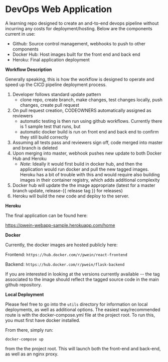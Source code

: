 # DevOps Web Application
A learning repo designed to create an and-to-end devops pipeline without incurring any costs for deployment/hosting. Below are the components current in use:

- Github: Source control management, webhooks to push to other components
- Docker Hub: Host images built for the front end and back end
- Heroku: Final application deployment

**Workflow Description**

Generally speaking, this is how the workflow is designed to operate and speed up the CICD pipeline deployment process.

1. Developer follows standard update pattern
    - clone repo, create branch, make changes, test changes locally, push changes, create pull request
2. On pull request creation, CODEOWNERS automatically assigned as reviewers
    -  automatic testing is then run using github workflows. Currently there is 1 sample test that runs, but 
    -  automatic docker build is run on front end and back end to confirm they still build correctly
3. Assuming all tests pass and reviewers sign off, code merged into master and branch is deleted
4. Upon merging into master, webhook pushes new update to both Docker Hub and Heroku
    - *Note*: Ideally it would first build in docker hub, and then the application would run docker and pull the new tagged images. Heroku has a bit of trouble with this and would require also building images in their container registry, which adds additional complexity
5. Docker hub will update the the image appropriate (latest for a master branch update, release-{{ release tag }} for releases)
6. Heroku will build the new code and deploy to the server.


**Heroku**

The final application can be found here:

https://pwein-webapp-sample.herokuapp.com/home

**Docker**

Currently, the docker images are hosted publicly here:

Frontend:
`https://hub.docker.com/r/pwein/react-frontend`

Backend:
`https://hub.docker.com/r/pwein/flask-backend`

If you are interested in looking at the versions currently available -- the tag associated to the image should reflect the tagged source code in the main github repository. 

**Local Deployment**

Please feel free to go into the `utils` directory for information on local deployments, as well as additional options. The easiest way/recommended route is with the docker-compose.yml file at the project root. To run this, you must first have docker installed. 

From there, simply run:

`docker-compose up` 

from the the project root. This will launch both the front-end and back-end, as well as an nginx proxy.
